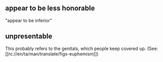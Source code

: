 ## appear to be less honorable ##

"appear to be inferior"

## unpresentable ##

This probably refers to the genitals, which people keep covered up. (See: [[rc://en/ta/man/translate/figs-euphemism]])